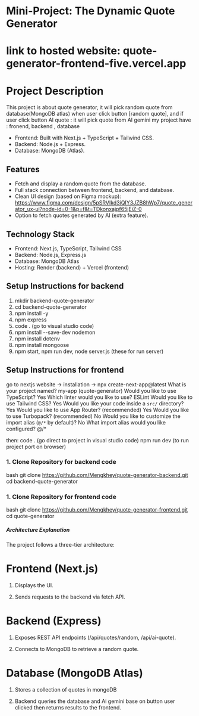 # Mini-Project: The Dynamic Quote Generator  

# link to hosted website: quote-generator-frontend-five.vercel.app

# Project Description
This project is about quote generator, it will pick random quote from database(MongoDB atlas) when user click button [random quote], and if user click button AI quote : it will pick quote from AI gemini 
my project have : fronend, backend , database

- Frontend: Built with Next.js + TypeScript + Tailwind CSS.  
- Backend: Node.js + Express.  
- Database: MongoDB (Atlas).  

## Features
-  Fetch and display a random quote from the database.  
-  Full stack connection between frontend, backend, and database.  
-  Clean UI design (based on Figma mockup): https://www.figma.com/design/5pSRVIkd3iQIY3JZB8hWp7/quote_generator_ux-ui?node-id=0-1&p=f&t=TDkonxajpf65jEiZ-0  
-  Option to fetch quotes generated by AI (extra feature).  

## Technology Stack
- Frontend: Next.js, TypeScript, Tailwind CSS  
- Backend: Node.js, Express.js  
- Database: MongoDB Atlas  
- Hosting: Render (backend) + Vercel (frontend)  

## Setup Instructions for backend 
1. mkdir backend-quote-generator
2. cd backend-quote-generator
3. npm install -y
4. npm express
5. code . (go to visual studio code)
6. npm install --save-dev nodemon
7. npm install dotenv
8. npm install mongoose
9. npm start, npm run dev, node server.js (these for run server)

## Setup Instructions for frontend 
go to nextjs website -> installation -> npx create-next-app@latest
What is your project named? my-app (quote-generator)
Would you like to use TypeScript? Yes
Which linter would you like to use? ESLint
Would you like to use Tailwind CSS?  Yes
Would you like your code inside a `src/` directory? Yes
Would you like to use App Router? (recommended)  Yes
Would you like to use Turbopack? (recommended) No
Would you like to customize the import alias (`@/*` by default)? No
What import alias would you like configured? @/*

then: code . (go direct to project in visual studio code)
npm run dev (to run project port on browser)

### 1. Clone Repository for backend code
bash
git clone https://github.com/Mengkhey/quote-generator-backend.git
cd backend-quote-generator

### 1. Clone Repository for frontend code
bash
git clone https://github.com/Mengkhey/quote-generator-frontend.git
cd quote-generator


##### Architecture Explanation

The project follows a three-tier architecture:

# Frontend (Next.js)

1. Displays the UI.

2. Sends requests to the backend via fetch API. 

# Backend (Express)

1. Exposes REST API endpoints (/api/quotes/random, /api/ai-quote).

2. Connects to MongoDB to retrieve a random quote.

# Database (MongoDB Atlas)

1. Stores a collection of quotes in mongoDB

2. Backend queries the database and Ai gemini base on button user clicked then returns results to the frontend.